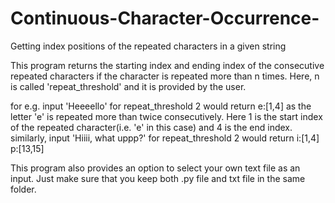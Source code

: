 # Continuous-Character-Occurrence-
Getting index positions of the repeated characters in a given string

This program returns the starting index and ending index of the 
consecutive repeated characters if the character is repeated more than n times.
Here, n is called 'repeat_threshold' and it is provided by the user.

for e.g. input 'Heeeello' for repeat_threshold 2 would return e:[1,4] 
as the letter 'e' is repeated more than twice consecutively. Here 1 is 
the start index of the repeated character(i.e. 'e' in this case) and 
4 is the end index. 
similarly, input 'Hiiii, what uppp?' for repeat_threshold 2 would 
return i:[1,4] p:[13,15]

This program also provides an option to select your own text file as an
input. Just make sure that you keep both .py file and txt file in the same 
folder.
